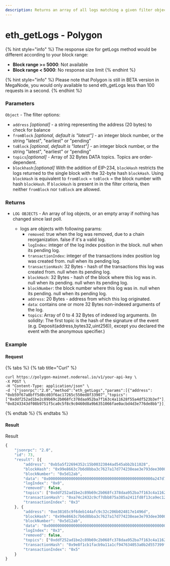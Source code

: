 ```yaml
---
description: Returns an array of all logs matching a given filter object.
---
```


# eth\_getLogs - Polygon

{% hint style="info" %}
The response size for getLogs method would be different according to your block range:

* **Block range >= 5000**: Not available
* **Block range < 5000**: No response size limit
{% endhint %}

{% hint style="info" %}
Please note that Polygon is still in BETA version in MegaNode, you would only available to send eth\_getLogs less than 100 requests in a second.
{% endhint %}

### Parameters

`Object` - The filter options:

* `address` _\[optional]_ - a string representing the address (20 bytes) to check for balance
* `fromBlock` _\[optional, default is "latest"]_ - an integer block number, or the string "latest", "earliest" or "pending"
* `toBlock` _\[optional, default is "latest"]_ - an integer block number, or the string "latest", "earliest" or "pending"
* `topics`_\[optional]_ - Array of 32 Bytes DATA topics. Topics are order-dependent.
* `blockhash`:_\[optional]_ With the addition of EIP-234, `blockHash` restricts the logs returned to the single block with the 32-byte hash `blockHash`. Using `blockHash` is equivalent to `fromBlock` = `toBlock` = the block number with hash `blockHash`. If `blockHash` is present in in the filter criteria, then neither `fromBlock` nor `toBlock` are allowed.

### Returns

*   `LOG OBJECTS` - An array of log objects, or an empty array if nothing has changed since last poll.

    * logs are objects with following params:
      * `removed`: true when the log was removed, due to a chain reorganization. false if it's a valid log.
      * `logIndex`: integer of the log index position in the block. null when its pending log.
      * `transactionIndex`: integer of the transactions index position log was created from. null when its pending log.
      * `transactionHash`: 32 Bytes - hash of the transactions this log was created from. null when its pending log.
      * `blockHash`: 32 Bytes - hash of the block where this log was in. null when its pending. null when its pending log.
      * `blockNumber`: the block number where this log was in. null when its pending. null when its pending log.
      * `address`: 20 Bytes - address from which this log originated.
      * `data`: contains one or more 32 Bytes non-indexed arguments of the log.
      * `topics`: Array of 0 to 4 32 Bytes of indexed log arguments. (In solidity: The first topic is the hash of the signature of the event (e.g. Deposit(address,bytes32,uint256)), except you declared the event with the anonymous specifier.)

    ###

### Example

#### Request

{% tabs %}
{% tab title="Curl" %}


```
curl https://polygon-mainnet.nodereal.io/v1/your-api-key \
-X POST \
-H "Content-Type: application/json" \
-d '{"jsonrpc":"2.0","method":"eth_getLogs","params":[{"address": "0xb59f67a8bff5d8cd03f6ac17265c550ed8f33907","topics": ["0xddf252ad1be2c89b69c2b068fc378daa952ba7f163c4a11628f55a4df523b3ef"],"blockHash": "0x8243343df08b9751f5ca0c5f8c9c0460d8a9b6351066fae0acbd4d3e776de8bb"}],"id":0}'
```
{% endtab %}
{% endtabs %}

#### Result

Result

```javascript
{
    "jsonrpc": "2.0",
    "id": 73,
    "result": [{
        "address": "0xb5a5f22694352c15b00323844ad545abb2b11028",
        "blockHash": "0x99e8663c7b6d8bba3c7627a17d774238eae3e793dee30008debb2699666657de",
        "blockNumber": "0x5d12ab",
        "data": "0x0000000000000000000000000000000000000000000000a247d7a2955b61d000",
        "logIndex": "0x0",
        "removed": false,
        "topics": ["0xddf252ad1be2c89b69c2b068fc378daa952ba7f163c4a11628f55a4df523b3ef", "0x000000000000000000000000bdc0afe57b8e9468aa95396da2ab2063e595f37e", "0x0000000000000000000000007503e090dc2b64a88f034fb45e247cbd82b8741e"],
        "transactionHash": "0xa74c2432c9cf7dbb875a385a2411fd8f13ca9ec12216864b1a1ead3c99de99cd",
        "transactionIndex": "0x3"
    }, {
        "address": "0xe38165c9f6deb144afc9c32c206b024817e1496d",
        "blockHash": "0x99e8663c7b6d8bba3c7627a17d774238eae3e793dee30008debb2699666657de",
        "blockNumber": "0x5d12ab",
        "data": "0x0000000000000000000000000000000000000000000000000000000025c6b720",
        "logIndex": "0x3",
        "removed": false,
        "topics": ["0xddf252ad1be2c89b69c2b068fc378daa952ba7f163c4a11628f55a4df523b3ef", "0x00000000000000000000000080e73e47173b2d00b531bf83bc39e710157125c3", "0x0000000000000000000000008f6cc93795969e5bbbf07c66dfee7d41ad24f1ef"],
        "transactionHash": "0x9e8f1cb1facb9a11a1cf947634053a0b2d557399f926b12127aa10497a2f0153",
        "transactionIndex": "0x5"
    }
}
```

###

